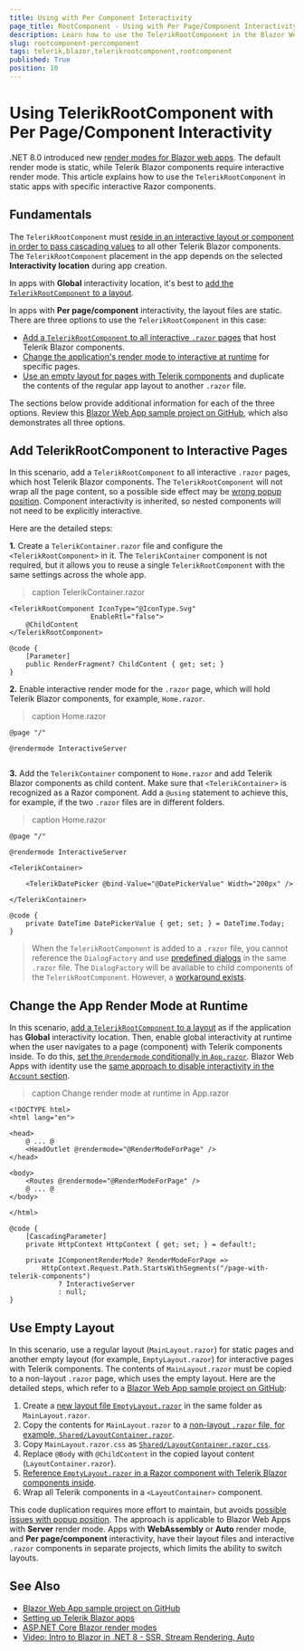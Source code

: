```yaml
---
title: Using with Per Component Interactivity
page_title: RootComponent - Using with Per Page/Component Interactivity Location
description: Learn how to use the TelerikRootComponent in the Blazor Web App project template when the Interactivity Location is set to Per page/component.
slug: rootcomponent-percomponent
tags: telerik,blazor,telerikrootcomponent,rootcomponent
published: True
position: 10
---
```


# Using TelerikRootComponent with Per Page/Component Interactivity

.NET 8.0 introduced new [render modes for Blazor web apps](https://learn.microsoft.com/en-us/aspnet/core/blazor/components/render-modes). The default render mode is static, while Telerik Blazor components require interactive render mode. This article explains how to use the `TelerikRootComponent` in static apps with specific interactive Razor components.


## Fundamentals

The `TelerikRootComponent` must [reside in an interactive layout or component in order to pass cascading values](https://learn.microsoft.com/en-us/aspnet/core/blazor/components/cascading-values-and-parameters?view=aspnetcore-8.0#cascading-valuesparameters-and-render-mode-boundaries) to all other Telerik Blazor components. The `TelerikRootComponent` placement in the app depends on the selected **Interactivity location** during app creation.

In apps with **Global** interactivity location, it's best to [add the `TelerikRootComponent` to a layout](slug://rootcomponent-overview#using-telerikrootcomponent).

In apps with **Per page/component** interactivity, the layout files are static. There are three options to use the `TelerikRootComponent` in this case:

* [Add a `TelerikRootComponent` to all interactive `.razor` pages](#add-telerikrootcomponent-to-interactive-pages) that host Telerik Blazor components.
* [Change the application's render mode to interactive at runtime](#change-the-app-render-mode-at-runtime) for specific pages.
* [Use an empty layout for pages with Telerik components](#use-empty-layout) and duplicate the contents of the regular app layout to another `.razor` file.

The sections below provide additional information for each of the three options. Review this [Blazor Web App sample project on GitHub](https://github.com/telerik/blazor-ui/tree/master/rootcomponent/BlazorWebAppServer), which also demonstrates all three options.


## Add TelerikRootComponent to Interactive Pages

In this scenario, add a `TelerikRootComponent` to all interactive `.razor` pages, which host Telerik Blazor components. The `TelerikRootComponent` will not wrap all the page content, so a possible side effect may be [wrong popup position](slug://troubleshooting-general-issues#wrong-popup-position). Component interactivity is inherited, so nested components will not need to be explicitly interactive.

Here are the detailed steps:

**1\.** Create a `TelerikContainer.razor` file and configure the `<TelerikRootComponent>` in it. The `TelerikContainer` component is not required, but it allows you to reuse a single `TelerikRootComponent` with the same settings across the whole app.

>caption TelerikContainer.razor

<div class="skip-repl"></div>

````RAZOR
<TelerikRootComponent IconType="@IconType.Svg"
                    EnableRtl="false">
    @ChildContent
</TelerikRootComponent>

@code {
    [Parameter]
    public RenderFragment? ChildContent { get; set; }
}
````

**2\.** Enable interactive render mode for the `.razor` page, which will hold Telerik Blazor components, for example, `Home.razor`.

>caption Home.razor

<div class="skip-repl"></div>

````RAZOR
@page "/"

@rendermode InteractiveServer


````

**3\.** Add the `TelerikContainer` component to `Home.razor` and add Telerik Blazor components as child content. Make sure that `<TelerikContainer>` is recognized as a Razor component. Add a `@using` statement to achieve this, for example, if the two `.razor` files are in different folders.

>caption Home.razor

<div class="skip-repl"></div>

````RAZOR
@page "/"

@rendermode InteractiveServer

<TelerikContainer>

    <TelerikDatePicker @bind-Value="@DatePickerValue" Width="200px" />

</TelerikContainer>

@code {
    private DateTime DatePickerValue { get; set; } = DateTime.Today;
}
````

> When the `TelerikRootComponent` is added to a `.razor` file, you cannot reference the `DialogFactory` and use [predefined dialogs](slug://dialog-predefined) in the same `.razor` file. The `DialogFactory` will be available to child components of the `TelerikRootComponent`. However, a [workaround exists](https://github.com/telerik/blazor-ui/tree/master/rootcomponent/BlazorWebAppServer).


## Change the App Render Mode at Runtime

In this scenario, [add a `TelerikRootComponent` to a layout](slug://rootcomponent-overview#using-telerikrootcomponent) as if the application has **Global** interactivity location. Then, enable global interactivity at runtime when the user navigates to a page (component) with Telerik components inside. To do this, [set the `@rendermode` conditionally in `App.razor`](https://learn.microsoft.com/en-us/aspnet/core/blazor/components/render-modes?view=aspnetcore-8.0#set-the-render-mode-by-component-instance). Blazor Web Apps with identity use the [same approach to disable interactivity in the `Account` section](https://learn.microsoft.com/en-us/aspnet/core/blazor/components/render-modes?view=aspnetcore-8.0#area-folder-of-static-ssr-components).

>caption Change render mode at runtime in App.razor

<div class="skip-repl"></div>

````RAZOR
<!DOCTYPE html>
<html lang="en">

<head>
    @ ... @
    <HeadOutlet @rendermode="@RenderModeForPage" />
</head>

<body>
    <Routes @rendermode="@RenderModeForPage" />
    @ ... @
</body>

</html>

@code {
    [CascadingParameter]
    private HttpContext HttpContext { get; set; } = default!;

    private IComponentRenderMode? RenderModeForPage =>
        HttpContext.Request.Path.StartsWithSegments("/page-with-telerik-components")
            ? InteractiveServer
            : null;
}
````

## Use Empty Layout

In this scenario, use a regular layout (`MainLayout.razor`) for static pages and another empty layout (for example, `EmptyLayout.razor`) for interactive pages with Telerik components. The contents of `MainLayout.razor` must be copied to a non-layout `.razor` page, which uses the empty layout. Here are the detailed steps, which refer to a [Blazor Web App sample project on GitHub](https://github.com/telerik/blazor-ui/tree/master/rootcomponent/BlazorWebAppServer):

1. Create a [new layout file `EmptyLayout.razor`](https://github.com/telerik/blazor-ui/blob/master/rootcomponent/BlazorWebAppServer/Components/Layout/EmptyLayout.razor) in the same folder as `MainLayout.razor`.
1. Copy the contents for `MainLayout.razor` to a [non-layout `.razor` file, for example, `Shared/LayoutContainer.razor`](https://github.com/telerik/blazor-ui/blob/master/rootcomponent/BlazorWebAppServer/Components/Shared/LayoutContainer.razor).
1. Copy `MainLayout.razor.css` as [`Shared/LayoutContainer.razor.css`](https://github.com/telerik/blazor-ui/blob/master/rootcomponent/BlazorWebAppServer/Components/Shared/LayoutContainer.razor.css).
1. Replace `@Body` with `@ChildContent` in the copied layout content (`LayoutContainer.razor`).
1. [Reference `EmptyLayout.razor` in a Razor component with Telerik Blazor components inside](https://github.com/telerik/blazor-ui/blob/master/rootcomponent/BlazorWebAppServer/Components/Pages/PageWithEmptyLayout.razor).
1. Wrap all Telerik components in a `<LayoutContainer>` component.

This code duplication requires more effort to maintain, but avoids [possible issues with popup position](slug://troubleshooting-general-issues#wrong-popup-position). The approach is applicable to Blazor Web Apps with **Server** render mode. Apps with **WebAssembly** or **Auto** render mode, and **Per page/component** interactivity, have their layout files and interactive `.razor` components in separate projects, which limits the ability to switch layouts.


## See Also

* [Blazor Web App sample project on GitHub](https://github.com/telerik/blazor-ui/tree/master/rootcomponent/BlazorWebAppServer)
* [Setting up Telerik Blazor apps](slug://getting-started/what-you-need)
* [ASP.NET Core Blazor render modes](https://learn.microsoft.com/en-us/aspnet/core/blazor/components/render-modes)
* [Video: Intro to Blazor in .NET 8 - SSR, Stream Rendering, Auto](https://www.youtube.com/watch?v=walv3nLTJ5g)
